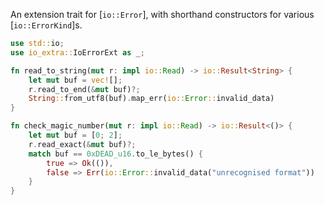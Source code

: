 <!-- cargo-rdme start -->

An extension trait for [`io::Error`], with shorthand constructors for various
[`io::ErrorKind`]s.

```rust
use std::io;
use io_extra::IoErrorExt as _;

fn read_to_string(mut r: impl io::Read) -> io::Result<String> {
    let mut buf = vec![];
    r.read_to_end(&mut buf)?;
    String::from_utf8(buf).map_err(io::Error::invalid_data)
}

fn check_magic_number(mut r: impl io::Read) -> io::Result<()> {
    let mut buf = [0; 2];
    r.read_exact(&mut buf)?;
    match buf == 0xDEAD_u16.to_le_bytes() {
        true => Ok(()),
        false => Err(io::Error::invalid_data("unrecognised format"))
    }
}
```

<!-- cargo-rdme end -->

